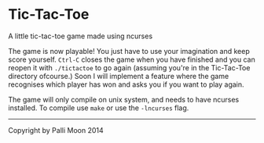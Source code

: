 Tic-Tac-Toe
===========

A little tic-tac-toe game made using ncurses

The game is now playable! You just have to use your imagination and keep score yourself. `Ctrl-C` closes the game when you have finished and you can reopen it with `./tictactoe` to go again (assuming you're in the Tic-Tac-Toe directory ofcourse.) Soon I will implement a feature where the game recognises which player has won and asks you if you want to play again.

The game will only compile on unix system, and needs to have ncurses installed. To compile use `make` or use the `-lncurses` flag.

----------------------------

Copyright by Palli Moon 2014
